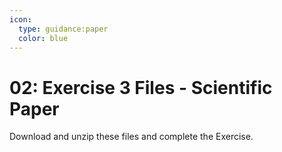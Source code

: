 ```yaml
---
icon:
  type: guidance:paper
  color: blue
---
```


# 02: Exercise 3 Files - Scientific Paper

Download and unzip these files and complete the Exercise.
